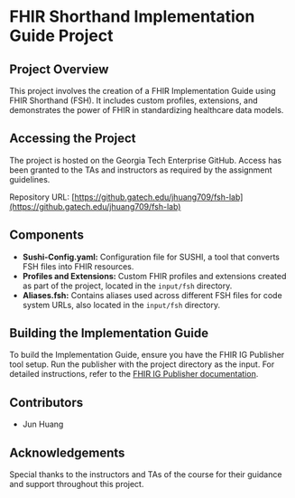 # FHIR Shorthand Implementation Guide Project

## Project Overview
This project involves the creation of a FHIR Implementation Guide using FHIR Shorthand (FSH). It includes custom profiles, extensions, and demonstrates the power of FHIR in standardizing healthcare data models.

## Accessing the Project
The project is hosted on the Georgia Tech Enterprise GitHub. Access has been granted to the TAs and instructors as required by the assignment guidelines.

Repository URL: [https://github.gatech.edu/jhuang709/fsh-lab](https://github.gatech.edu/jhuang709/fsh-lab)

## Components
- **Sushi-Config.yaml:** Configuration file for SUSHI, a tool that converts FSH files into FHIR resources.
- **Profiles and Extensions:** Custom FHIR profiles and extensions created as part of the project, located in the `input/fsh` directory.
- **Aliases.fsh:** Contains aliases used across different FSH files for code system URLs, also located in the `input/fsh` directory.

## Building the Implementation Guide
To build the Implementation Guide, ensure you have the FHIR IG Publisher tool setup. Run the publisher with the project directory as the input. For detailed instructions, refer to the [FHIR IG Publisher documentation](http://hl7.org/fhir/igpublisher.html).

## Contributors
- Jun Huang

## Acknowledgements
Special thanks to the instructors and TAs of the course for their guidance and support throughout this project.
